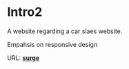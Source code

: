 # Intro2

A website regarding a car slaes website.

Empahsis on responsive design

URL: **[surge](straight-faucet.surge.sh)**

